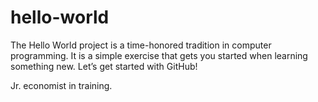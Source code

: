 # hello-world
The Hello World project is a time-honored tradition in computer programming. It is a simple exercise that gets you started when learning something new. Let’s get started with GitHub!

Jr. economist in training. 
